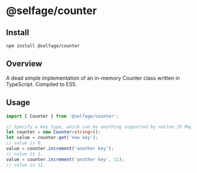 # @selfage/counter

## Install

`npm install @selfage/counter`

## Overview

A dead simple implementation of an in-memory Counter class written in TypeScript. Compiled to ES5.

## Usage

```TypeScript
import { Counter } from '@selfage/counter';

// Specify a key type, which can be anything supported by native JS Map.
let counter = new Counter<string>();
let value = counter.get('new key');
// value is 0.
value = counter.increment('another key');
// value is 1.
value = counter.increment('another key', 11);
// value is 12.
```
